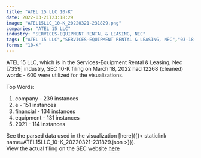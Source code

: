 ```yaml
---
title: "ATEL 15 LLC 10-K"
date: 2022-03-21T23:18:29
image: "ATEL15LLC_10-K_20220321-231829.png"
companies: "ATEL 15 LLC"
industry: "SERVICES-EQUIPMENT RENTAL & LEASING, NEC"
tags: ["ATEL 15 LLC","SERVICES-EQUIPMENT RENTAL & LEASING, NEC","03-18-2022","10-K"]
forms: "10-K"
---
```

ATEL 15 LLC, which is in the Services-Equipment Rental & Leasing, Nec [7359] industry, SEC 10-K filing on March 18, 2022 had 12268 (cleaned) words - 600 were utilized for the visualizations.

Top Words:
1. company - 239 instances
2. e - 151 instances
3. financial - 134 instances
4. equipment - 131 instances
5. 2021 - 114 instances


See the parsed data used in the visualization [here]({{< staticlink name=ATEL15LLC_10-K_20220321-231829.json >}}).  
View the actual filing on the SEC website [here](https://www.sec.gov/Archives/edgar/data/1519117/0001558370-22-003901.txt)